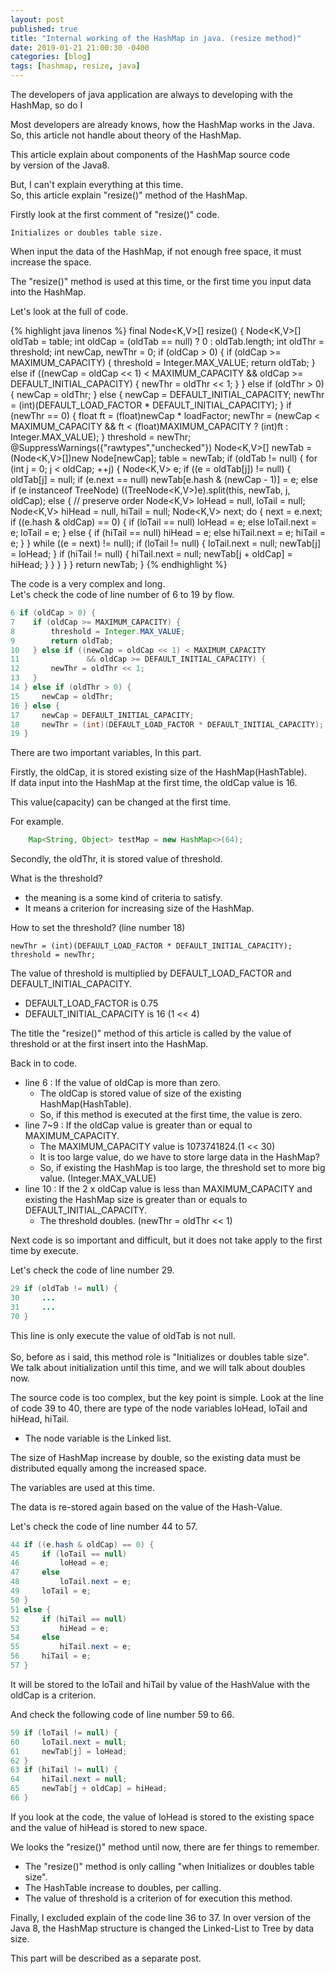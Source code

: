```yaml
---
layout: post
published: true
title: "Internal working of the HashMap in java. (resize method)"
date: 2019-01-21 21:00:30 -0400
categories: [blog]
tags: [hashmap, resize, java]
---
```


The developers of java application are always to developing with the HashMap, so do I

Most developers are already knows, how the HashMap works in the Java. <br>
So, this article not handle about theory of the HashMap. 

This article explain about components of the HashMap source code <br>
by version of the Java8.<br>

But, I can't explain everything at this time.<br>
So, this article explain "resize()" method of the HashMap.

Firstly look at the first comment of "resize()" code. 

```
Initializes or doubles table size.
```

When input the data of the HashMap, if not enough free space, it must increase the space.<br>

The "resize()" method is used at this time, or the first time you input data into the HashMap.

Let's look at the full of code.

{% highlight java linenos %}
final Node<K,V>[] resize() {
    Node<K,V>[] oldTab = table;
    int oldCap = (oldTab == null) ? 0 : oldTab.length;
    int oldThr = threshold;
    int newCap, newThr = 0;
    if (oldCap > 0) {
        if (oldCap >= MAXIMUM_CAPACITY) {
            threshold = Integer.MAX_VALUE;
            return oldTab;
        } else if ((newCap = oldCap << 1) < MAXIMUM_CAPACITY 
                    && oldCap >= DEFAULT_INITIAL_CAPACITY) {
            newThr = oldThr << 1;
        }
    } else if (oldThr > 0) {
        newCap = oldThr;
    } else {
        newCap = DEFAULT_INITIAL_CAPACITY;
        newThr = (int)(DEFAULT_LOAD_FACTOR * DEFAULT_INITIAL_CAPACITY);
    }
    if (newThr == 0) {
        float ft = (float)newCap * loadFactor;
        newThr = (newCap < MAXIMUM_CAPACITY && ft < (float)MAXIMUM_CAPACITY ?
                  (int)ft : Integer.MAX_VALUE);
    }
    threshold = newThr;
    @SuppressWarnings({"rawtypes","unchecked"})
        Node<K,V>[] newTab = (Node<K,V>[])new Node[newCap];
    table = newTab;
    if (oldTab != null) {
        for (int j = 0; j < oldCap; ++j) {
            Node<K,V> e;
            if ((e = oldTab[j]) != null) {
                oldTab[j] = null;
                if (e.next == null)
                    newTab[e.hash & (newCap - 1)] = e;
                else if (e instanceof TreeNode)
                    ((TreeNode<K,V>)e).split(this, newTab, j, oldCap);
                else { // preserve order
                    Node<K,V> loHead = null, loTail = null;
                    Node<K,V> hiHead = null, hiTail = null;
                    Node<K,V> next;
                    do {
                        next = e.next;
                        if ((e.hash & oldCap) == 0) {
                            if (loTail == null)
                                loHead = e;
                            else
                                loTail.next = e;
                            loTail = e;
                        }
                        else {
                            if (hiTail == null)
                                hiHead = e;
                            else
                                hiTail.next = e;
                            hiTail = e;
                        }
                    } while ((e = next) != null);
                    if (loTail != null) {
                        loTail.next = null;
                        newTab[j] = loHead;
                    }
                    if (hiTail != null) {
                        hiTail.next = null;
                        newTab[j + oldCap] = hiHead;
                    }
                }
            }
        }
    }
    return newTab;
    }
{% endhighlight %}

The code is a very complex and long.<br>
Let's check the code of line number of 6 to 19 by flow.

```java
6 if (oldCap > 0) {
7    if (oldCap >= MAXIMUM_CAPACITY) {
8        threshold = Integer.MAX_VALUE;
9        return oldTab;
10   } else if ((newCap = oldCap << 1) < MAXIMUM_CAPACITY 
11               && oldCap >= DEFAULT_INITIAL_CAPACITY) {
12       newThr = oldThr << 1;
13   }
14 } else if (oldThr > 0) {
15     newCap = oldThr;
16 } else {
17     newCap = DEFAULT_INITIAL_CAPACITY;
18     newThr = (int)(DEFAULT_LOAD_FACTOR * DEFAULT_INITIAL_CAPACITY);
19 }
```

There are two important variables, In this part.

Firstly, the oldCap, it is stored existing size of the HashMap(HashTable).<br>
If data input into the HashMap at the first time, the oldCap value is 16.<br>

This value(capacity) can be changed at the first time. <br>

For example. 

```java
    Map<String, Object> testMap = new HashMap<>(64);
```

Secondly, the oldThr, it is stored value of threshold.<br>

What is the threshold?
 - the meaning is a some kind of criteria to satisfy.
 - It means a criterion for increasing size of the HashMap.

How to set the threshold? (line number 18)

```
newThr = (int)(DEFAULT_LOAD_FACTOR * DEFAULT_INITIAL_CAPACITY);
threshold = newThr;
```

The value of threshold is multiplied by DEFAULT_LOAD_FACTOR and DEFAULT_INITIAL_CAPACITY.
 - DEFAULT_LOAD_FACTOR is 0.75
 - DEFAULT_INITIAL_CAPACITY is 16 (1 << 4)
 
The title the "resize()" method of this article is called by the value of threshold or at the first insert into the HashMap.

Back in to code.

 - line 6 : If the value of oldCap is more than zero.
     - The oldCap is stored value of size of the existing HashMap(HashTable). 
     - So, if this method is executed at the first time, the value is zero.
 - line 7~9 : If the oldCap value is greater than or equal to MAXIMUM_CAPACITY.
     - The MAXIMUM_CAPACITY value is 1073741824.(1 << 30)
     - It is too large value, do we have to store large data in the HashMap?
     - So, if existing the HashMap is too large, the threshold set to more big value. (Integer.MAX_VALUE)
 - line 10 : If the 2 x oldCap value is less than MAXIMUM_CAPACITY and existing the HashMap size is greater than or equals to DEFAULT_INITIAL_CAPACITY.
     - The threshold doubles. (newThr = oldThr << 1)
     
Next code is so important and difficult, but it does not take apply to the first time by execute.

Let's check the code of line number 29.

```java
29 if (oldTab != null) {
30     ...
31     ...
70 }
```

This line is only execute the value of oldTab is not null.<br>  
So, before as i said, this method role is "Initializes or doubles table size".<br>
We talk about initialization until this time, and we will talk about doubles now.

The source code is too complex, but the key point is simple.
Look at the line of code 39 to 40, there are type of the node variables loHead, loTail and hiHead, hiTail.
 - The node variable is the Linked list.<br>
 
The size of HashMap increase by double, so the existing data must be distributed equally among the increased space.<br>

The variables are used at this time. 

The data is re-stored again based on the value of the Hash-Value.

Let's check the code of line number 44 to 57.

```java
44 if ((e.hash & oldCap) == 0) {
45     if (loTail == null)
46         loHead = e;
47     else
48         loTail.next = e;
49     loTail = e;
50 }
51 else {
52     if (hiTail == null)
53         hiHead = e;
54     else
55         hiTail.next = e;
56     hiTail = e;
57 }
```

It will be stored to the loTail and hiTail by value of the HashValue with the oldCap is a criterion.

And check the following code of line number 59 to 66.

```java
59 if (loTail != null) {
60     loTail.next = null;
61     newTab[j] = loHead;
62 }
63 if (hiTail != null) {
64     hiTail.next = null;
65     newTab[j + oldCap] = hiHead;
66 }

```

If you look at the code, the value of loHead is stored to the existing space and the value of hiHead is stored to new space.

We looks the "resize()" method until now, there are fer things to remember.
 - The "resize()" method is only calling "when Initializes or doubles table size".
 - The HashTable increase to doubles, per calling.
 - The value of threshold is a criterion of for execution this method. 
 
Finally, I excluded explain of the code line 36 to 37.
In over version of the Java 8, the HashMap structure is changed the Linked-List to Tree by data size.<br>

This part will be described as a separate post.

